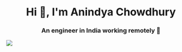 # <div align="center">Hi 👋, I'm Anindya Chowdhury</div>  
  

### <div align="center">An engineer in India working remotely  🚀</div>  


![](https://hit.yhype.me/github/profile?user_id=19756597)

